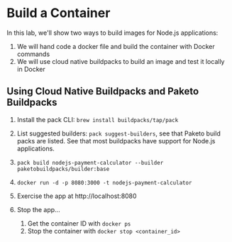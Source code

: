 # Build a Container

In this lab, we'll show two ways to build images for Node.js applications:

1. We will hand code a docker file and build the container with Docker commands
1. We will use cloud native buildpacks to build an image and test it locally in Docker

## Using Cloud Native Buildpacks and Paketo Buildpacks

1. Install the pack CLI: `brew install buildpacks/tap/pack`

1. List suggested builders: `pack suggest-builders`, see that Paketo build packs are listed. See that most
   buildpacks have support for Node.js applications.

1. `pack build nodejs-payment-calculator --builder paketobuildpacks/builder:base`

1. `docker run -d -p 8080:3000 -t nodejs-payment-calculator`

1. Exercise the app at http://localhost:8080

1. Stop the app...
   1. Get the container ID with `docker ps`
   1. Stop the container with `docker stop <container_id>`
